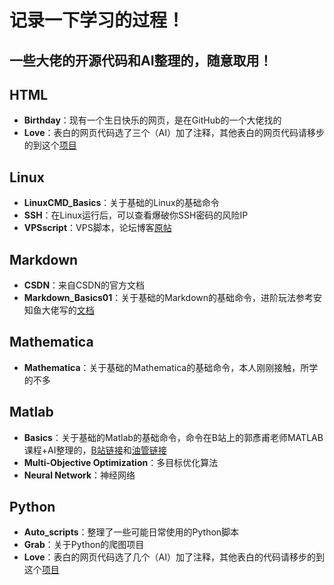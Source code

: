 # 记录一下学习的过程！
## 一些大佬的开源代码和AI整理的，随意取用！
## **HTML**
- **Birthday**：现有一个生日快乐的网页，是在GitHub的一个大佬找的
- **Love**：表白的网页代码选了三个（AI）加了注释，其他表白的网页代码请移步的到这个[项目](https://github.com/sun0225SUN/Awesome-Love-Code)
## **Linux**
- **LinuxCMD_Basics**：关于基础的Linux的基础命令
- **SSH**：在Linux运行后，可以查看爆破你SSH密码的风险IP
- **VPSscript**：VPS脚本，论坛博客[原帖](https://www.nodeseek.com/post-143131-1)
## **Markdown**
- **CSDN**：来自CSDN的官方文档
- **Markdown_Basics01**：关于基础的Markdown的基础命令，进阶玩法参考安知鱼大佬写的[文档](https://blog.anheyu.com/posts/d50a.html)
## **Mathematica**
- **Mathematica**：关于基础的Mathematica的基础命令，本人刚刚接触，所学的不多
## **Matlab**
- **Basics**：关于基础的Matlab的基础命令，命令在B站上的郭彥甫老师MATLAB课程+AI整理的，[B站链接](https://www.youtube.com/watch?v=KHFZLkm9qs0&list=PLVHBjRDK0kALcQMwAFbR5q2driYZCHNIx)和[油管链接](https://www.bilibili.com/video/BV1GJ41137UH/?spm_id_from=333.337.search-card.all.click&vd_source=525cbd54f7471bc27a6dd5315d634b56)
- **Multi-Objective Optimization**：多目标优化算法
- **Neural Network**：神经网络
## **Python**
- **Auto_scripts**：整理了一些可能日常使用的Python脚本
- **Grab**：关于Python的爬图项目
- **Love**：表白的网页代码选了几个（AI）加了注释，其他表白的代码请移步的到这个[项目](https://github.com/sun0225SUN/Awesome-Love-Code)
